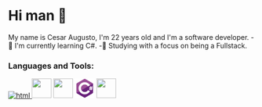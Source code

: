 <img src="">

# Hi man 👋
My name is Cesar Augusto, I'm 22 years old and I'm a software developer.
-🌱 I'm currently learning C#.
-💬 Studying with a focus on being a Fullstack.

<h3 align="left">Languages and Tools:</h3>

<!--HTML-->
  <p align="left">
  <a href="https://developer.mozilla.org/en-US/docs/Web/HTML">  <img src="[https://encrypted-tbn0.gstatic.com/images?q=tbn:ANd9GcQPmKlXkhhMR0vckqMBcHKoE7hX2PK4RRIsF0twEA8urA&s](https://e7.pngegg.com/pngimages/185/866/png-clipart-html-logo-html-web-design-scalable-graphics-world-wide-web-markup-language-html5-icon-hd-miscellaneous-angle-thumbnail.png)" alt="html" width="40" height="40"/>  </a>
<!--CSS-->
  <a>
  <img src="" alt="" width="40" height="40"/> </a>
<!--JAVASCRIPT-->
  <a>
  <img src="" alt="" width="40" height="40"/> </a>
<!--C#-->
  <a href="https://learn.microsoft.com/pt-br/dotnet/csharp/how-to/"> <img src="https://raw.githubusercontent.com/devicons/devicon/master/icons/csharp/csharp-original.svg" alt="csharp" width="40" height="40"/></a>
<!--MONGODB-->
  <a>
  <img src="" alt="" width="40" height="40"/> </a>
  
<div align="center">
  <a href="https://github.com/Cesar19Augusto">
  <!--<img>
  <img>-->
</div>
